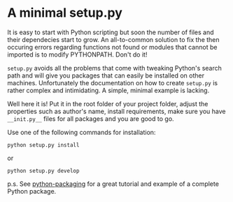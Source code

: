 # A minimal setup.py

It is easy to start with Python scripting but soon the number of files and their dependecies start to grow.
An all-to-common solution to fix the then occuring errors regarding functions not found or modules that
cannot be imported is to modify PYTHONPATH. Don't do it!

`setup.py` avoids all the problems that come with tweaking Python's search path and will give you
packages that can easily be installed on other machines. Unfortunately the documentation on how
to create `setup.py` is rather complex and intimidating. A simple, minimal example is lacking.

Well here it is! Put it in the root folder of your project folder, adjust the properties 
such as author's name, install requirements, make sure you have `__init.py__` files for all
packages and you are good to go.

Use one of the following commands for installation:

```
python setup.py install
```

or

```
python setup.py develop
```

p.s.
See [python-packaging](https://python-packaging.readthedocs.io/en/latest/index.html) for a great tutorial 
and example of a complete Python package.
